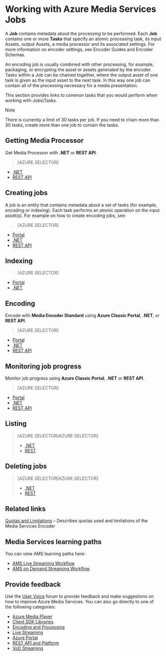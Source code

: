 <properties 
    pageTitle="Working with Azure Media Services Jobs" 
    description="This topics gives an overview of how to manage Managing Azure Media Services Jobs." 
    services="media-services" 
    documentationCenter="" 
    authors="juliako" 
    manager="dwrede" 
    editor=""/>

<tags 
    ms.service="media-services" 
    ms.workload="media" 
    ms.tgt_pltfrm="na" 
    ms.devlang="na" 
    ms.topic="article" 
    ms.date="12/05/2015" 
    ms.author="juliako"/>

# Working with Azure Media Services Jobs
A **Job** contains metadata about the processing to be performed. Each **Job** contains one or more **Tasks** that specify an atomic processing task, its input Assets, output Assets, a media processor and its associated settings. For more information on encoder settings, see Encoder Guides and Encoder Schemas.

An encoding job is usually combined with other processing, for example, packaging, or encrypting the asset or assets generated by the encoder. Tasks within a Job can be chained together, where the output asset of one task is given as the input asset to the next task. In this way one job can contain all of the processing necessary for a media presentation.

This section provides links to common tasks that you would perform when working with Jobs\Tasks.

> [!NOTE]
> There is currently a limit of 30 tasks per job. If you need to chain more than 30 tasks, create more than one job to contain the tasks.
> 
> 
## Getting Media Processor
Get Media Processor with **.NET** or **REST API**.

> [AZURE.SELECTOR]
- [.NET](../articles/media-services/media-services-get-media-processor.md)
- [REST API](../articles/media-services/media-services-rest-get-media-processor.md)


## Creating jobs
A job is an entity that contains metadata about a set of tasks (for example, encoding or indexing). Each task performs an atomic operation on the input asset(s). For example on how to create encoding jobs, see:

> [AZURE.SELECTOR]
- [Portal](../articles/media-services/media-services-manage-content.md#encode)
- [.NET](../articles/media-services/media-services-dotnet-encode-asset.md)
- [REST API](../articles/media-services/media-services-rest-encode-asset.md)


## Indexing
> [AZURE.SELECTOR]
- [Portal](../articles/media-services/media-services-manage-content.md)
- [.NET](../articles/media-services/media-services-index-content.md)


## Encoding
Encode with **Media Encoder Standard** using **Azure Classic Portal**, **.NET**, or **REST API**.

> [AZURE.SELECTOR]
- [Portal](../articles/media-services/media-services-manage-content.md#encode)
- [.NET](../articles/media-services/media-services-dotnet-encode-asset.md)
- [REST API](../articles/media-services/media-services-rest-encode-asset.md)


## Monitoring job progress
Monitor job progress using **Azure Classic Portal**, **.NET** or **REST API**.

> [AZURE.SELECTOR]
- [Portal](../articles/media-services/media-services-portal-check-job-progress.md)
- [.NET](../articles/media-services/media-services-check-job-progress.md)
- [REST API](../articles/media-services/media-services-rest-check-job-progress.md)


## Listing
> [AZURE.SELECTOR]AZURE.SELECTOR]
> 
> * [.NET](media-services-dotnet-manage-entities.md/#list-jobs-and-assets.md)
> * [REST](media-services-rest-manage-entities.md/#querying-entities.md)
> 
> 
## Deleting jobs
> [AZURE.SELECTOR]AZURE.SELECTOR]
> 
> * [.NET](media-services-dotnet-manage-entities.md/#delete-a-job.md)
> * [REST](media-services-rest-manage-entities.md/##deleting-entities.md)
> 
> 
## Related links
[Quotas and Limitations](media-services-quotas-and-limitations.md) – Describes quotas used and limitations of the Media Services Encoder

## Media Services learning paths
You can view AMS learning paths here:

- [AMS Live Streaming Workflow](https://azure.microsoft.com/documentation/learning-paths/media-services-streaming-live/)
- [AMS on Demand Streaming Workflow](https://azure.microsoft.com/documentation/learning-paths/media-services-streaming-on-demand/)

## Provide feedback
Use the [User Voice](http://go.microsoft.com/fwlink/?linkid=698785&clcid=0x409) forum to provide feedback and make suggestions on how to improve Azure Media Services. You can also go directly to one of the following categories: 

- [Azure Media Player](https://feedback.azure.com/forums/169396-media-services/category/109320-azure-media-player/)
- [Client SDK Libraries](https://feedback.azure.com/forums/169396-media-services/category/144435-client-sdks/)
- [Encoding and Processing](https://feedback.azure.com/forums/169396-media-services/category/144411-encoding-and-processing/)
- [Live Streaming](https://feedback.azure.com/forums/169396-media-services/category/144414-live-streaming/)
- [Azure Portal](https://feedback.azure.com/forums/169396-media-services/category/144432-portal/)
- [REST API and Platform](https://feedback.azure.com/forums/169396-media-services/category/144423-rest-api-and-platform/)
- [VoD Streaming](https://feedback.azure.com/forums/169396-media-services/category/144429-vod-streaming/)

